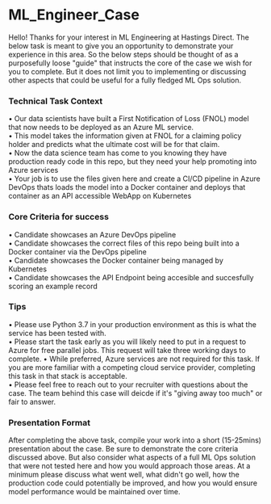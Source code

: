 # ML_Engineer_Case

Hello! Thanks for your interest in ML Engineering at Hastings Direct. The below task is meant to give you an opportunity to demonstrate your experience in this area. 
So the below steps should be thought of as a purposefully loose "guide" that instructs the core of the case we wish for you to complete. But it does not limit you to implementing
or discussing other aspects that could be useful for a fully fledged ML Ops solution.

### Technical Task Context
•	Our data scientists have built a First Notification of Loss (FNOL) model that now needs to be deployed as an Azure ML service.  <br>
•	This model takes the information given at FNOL for a claiming policy holder and predicts what the ultimate cost will be for that claim. <br>
• Now the data science team has come to you knowing they have production ready code in this repo, but they need your help promoting into Azure services <br>
•	Your job is to use the files given here and create a CI/CD pipeline in Azure DevOps thats loads the model into a Docker container and deploys that container as an API accessible WebApp on Kubernetes


### Core Criteria for success
•	Candidate showcases an Azure DevOps pipeline <br>
•	Candidate showcases the correct files of this repo being built into a Docker container via the DevOps pipeline <br>
•	Candidate showcases the Docker container being managed by Kubernetes <br>
•	Candidate showcases the API Endpoint being accesible and succesfully scoring an example record <br>


### Tips
•	Please use Python 3.7 in your production environment as this is what the service has been tested with. <br>
•	Please start the task early as you will likely need to put in a request to Azure for free parallel jobs.  This request will take three working days to complete.
• While preferred, Azure services are not required for this task. If you are more familiar with a competing cloud service provider, completing this task in that stack is acceptable. <br>
• Please feel free to reach out to your recruiter with questions about the case. The team behind this case will deicde if it's "giving away too much" or fair to answer.


### Presentation Format
After completing the above task, compile your work into a short (15-25mins) presentation about the case. Be sure to demonstrate the core criteria discussed above.
But also consider what aspects of a full ML Ops solution that were not tested here and how you would approach those areas. At a minimum please discuss what went well, what didn't go well, how the production code could potentially be improved, and how you would ensure model performance would be maintained over time.
